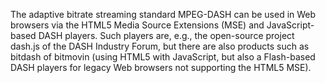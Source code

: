 

The adaptive bitrate streaming standard MPEG-DASH can be used in Web browsers via the HTML5 Media Source Extensions (MSE) and JavaScript-based DASH players. Such players are, e.g., the open-source project dash.js of the DASH Industry Forum, but there are also products such as bitdash of bitmovin (using HTML5 with JavaScript, but also a Flash-based DASH players for legacy Web browsers not supporting the HTML5 MSE).